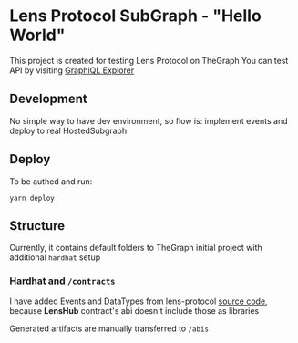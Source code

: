 # Lens Protocol SubGraph - "Hello World"

This project is created for testing Lens Protocol on TheGraph
You can test API by visiting [GraphiQL Explorer](https://api.thegraph.com/subgraphs/name/andriishupta/hello-world/graphql?query=%7B%0A++profiles%28first%3A+5%29+%7B%0A++++id%0A++++handle%0A++++imageURI%0A++%7D%0A%7D)

## Development
No simple way to have dev environment, so flow is: implement events and deploy to real HostedSubgraph

## Deploy
To be authed and run:

`yarn deploy`

## Structure

Currently, it contains default folders to TheGraph initial project with additional `hardhat` setup

### Hardhat and `/contracts`
I have added Events and DataTypes from lens-protocol [source code](https://github.com/aave/lens-protocol/tree/main/contracts/libraries),
because **LensHub** contract's abi doesn't include those as libraries

Generated artifacts are manually transferred to `/abis`
